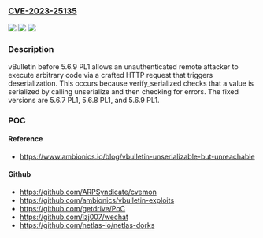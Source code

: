 ### [CVE-2023-25135](https://cve.mitre.org/cgi-bin/cvename.cgi?name=CVE-2023-25135)
![](https://img.shields.io/static/v1?label=Product&message=n%2Fa&color=blue)
![](https://img.shields.io/static/v1?label=Version&message=n%2Fa&color=blue)
![](https://img.shields.io/static/v1?label=Vulnerability&message=n%2Fa&color=brighgreen)

### Description

vBulletin before 5.6.9 PL1 allows an unauthenticated remote attacker to execute arbitrary code via a crafted HTTP request that triggers deserialization. This occurs because verify_serialized checks that a value is serialized by calling unserialize and then checking for errors. The fixed versions are 5.6.7 PL1, 5.6.8 PL1, and 5.6.9 PL1.

### POC

#### Reference
- https://www.ambionics.io/blog/vbulletin-unserializable-but-unreachable

#### Github
- https://github.com/ARPSyndicate/cvemon
- https://github.com/ambionics/vbulletin-exploits
- https://github.com/getdrive/PoC
- https://github.com/izj007/wechat
- https://github.com/netlas-io/netlas-dorks

